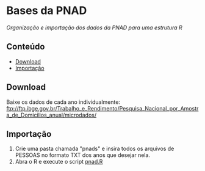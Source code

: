 Bases da PNAD
========

_Organização e importação dos dados da PNAD para uma estrutura R_

## Conteúdo

- [Download](#download)
- [Importação](#importacao)

## Download

Baixe os dados de cada ano individualmente: <a href="ftp://ftp.ibge.gov.br/Trabalho_e_Rendimento/Pesquisa_Nacional_por_Amostra_de_Domicilios_anual/microdados/" target="_blank">ftp://ftp.ibge.gov.br/Trabalho_e_Rendimento/Pesquisa_Nacional_por_Amostra_de_Domicilios_anual/microdados/</a>

## Importação

1. Crie uma pasta chamada "pnads" e insira todos os arquivos de PESSOAS no formato TXT dos anos que desejar nela.
2. Abra o R e execute o script <a href="https://github.com/professorvirtual/educadata/blob/master/bases/pnad/pnad.R" target="_blank">pnad.R</a>

